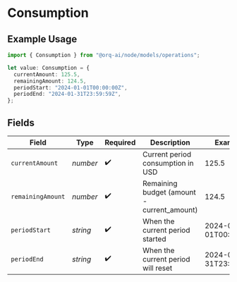 # Consumption

## Example Usage

```typescript
import { Consumption } from "@orq-ai/node/models/operations";

let value: Consumption = {
  currentAmount: 125.5,
  remainingAmount: 124.5,
  periodStart: "2024-01-01T00:00:00Z",
  periodEnd: "2024-01-31T23:59:59Z",
};
```

## Fields

| Field                                      | Type                                       | Required                                   | Description                                | Example                                    |
| ------------------------------------------ | ------------------------------------------ | ------------------------------------------ | ------------------------------------------ | ------------------------------------------ |
| `currentAmount`                            | *number*                                   | :heavy_check_mark:                         | Current period consumption in USD          | 125.5                                      |
| `remainingAmount`                          | *number*                                   | :heavy_check_mark:                         | Remaining budget (amount - current_amount) | 124.5                                      |
| `periodStart`                              | *string*                                   | :heavy_check_mark:                         | When the current period started            | 2024-01-01T00:00:00Z                       |
| `periodEnd`                                | *string*                                   | :heavy_check_mark:                         | When the current period will reset         | 2024-01-31T23:59:59Z                       |